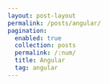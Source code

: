 ```yaml
---
layout: post-layout
permalink: /posts/angular/
pagination:
  enabled: true
  collection: posts
  permalink: /:num/
  title: Angular
  tag: angular
---
```

